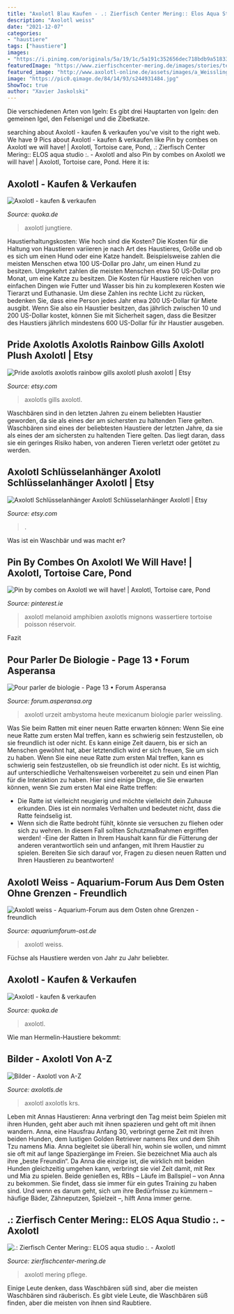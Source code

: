 ```yaml
---
title: "Axolotl Blau Kaufen - .: Zierfisch Center Mering:: Elos Aqua Studio :."
description: "Axolotl weiss"
date: "2021-12-07"
categories:
- "haustiere"
tags: ["haustiere"]
images:
- "https://i.pinimg.com/originals/5a/19/1c/5a191c352656dec718bdb9a51833bbcf.jpg"
featuredImage: "https://www.zierfischcenter-mering.de/images/stories/teich/axolotl_smal_3.jpg"
featured_image: "http://www.axolotl-online.de/assets/images/a_Weissling_5_top_1.jpg"
image: "https://pic0.qimage.de/84/14/93/s244931484.jpg"
ShowToc: true
author: "Xavier Jaskolski"
---
```



Die verschiedenen Arten von Igeln: Es gibt drei Hauptarten von Igeln: den gemeinen Igel, den Felsenigel und die Zibetkatze.

	

		
searching about Axolotl - kaufen &amp; verkaufen you've visit to the right web. We have 9 Pics about Axolotl - kaufen &amp; verkaufen like Pin by combes on Axolotl we will have! | Axolotl, Tortoise care, Pond, .: Zierfisch Center Mering:: ELOS aqua studio :. - Axolotl and also Pin by combes on Axolotl we will have! | Axolotl, Tortoise care, Pond. Here it is:
		
    
## Axolotl - Kaufen &amp; Verkaufen

<img loading=lazy src="https://pic0.qimage.de/78/12/85/s241851278.jpg" onerror="this.onerror=null;this.src='https://tse3.mm.bing.net/th?id=OIP.hhtabLIm-fq5HinCbYAFZgAAAA&amp;pid=15.1';" alt="Axolotl - kaufen &amp; verkaufen">

_Source: quoka.de_

>axolotl jungtiere. 

	

Haustierhaltungskosten: Wie hoch sind die Kosten?
Die Kosten für die Haltung von Haustieren variieren je nach Art des Haustieres, Größe und ob es sich um einen Hund oder eine Katze handelt. Beispielsweise zahlen die meisten Menschen etwa 100 US-Dollar pro Jahr, um einen Hund zu besitzen. Umgekehrt zahlen die meisten Menschen etwa 50 US-Dollar pro Monat, um eine Katze zu besitzen. Die Kosten für Haustiere reichen von einfachen Dingen wie Futter und Wasser bis hin zu komplexeren Kosten wie Tierarzt und Euthanasie. Um diese Zahlen ins rechte Licht zu rücken, bedenken Sie, dass eine Person jedes Jahr etwa 200 US-Dollar für Miete ausgibt. Wenn Sie also ein Haustier besitzen, das jährlich zwischen 10 und 200 US-Dollar kostet, können Sie mit Sicherheit sagen, dass die Besitzer des Haustiers jährlich mindestens 600 US-Dollar für ihr Haustier ausgeben.

    
## Pride Axolotls Axolotls Rainbow Gills Axolotl Plush Axolotl | Etsy

<img loading=lazy src="https://i.etsystatic.com/21228846/r/il/bcd989/3173585158/il_fullxfull.3173585158_85kj.jpg" onerror="this.onerror=null;this.src='https://tse4.mm.bing.net/th?id=OIP.Detz30MqVOmoraXYeGQ5LQHaHY&amp;pid=15.1';" alt="Pride axolotls axolotls rainbow gills axolotl plush axolotl | Etsy">

_Source: etsy.com_

>axolotls gills axolotl. 

	

Waschbären sind in den letzten Jahren zu einem beliebten Haustier geworden, da sie als eines der am sichersten zu haltenden Tiere gelten.
Waschbären sind eines der beliebtesten Haustiere der letzten Jahre, da sie als eines der am sichersten zu haltenden Tiere gelten. Das liegt daran, dass sie ein geringes Risiko haben, von anderen Tieren verletzt oder getötet zu werden.

    
## Axolotl Schlüsselanhänger Axolotl Schlüsselanhänger Axolotl | Etsy

<img loading=lazy src="https://i.etsystatic.com/27464451/r/il/ed6dc1/3280306108/il_fullxfull.3280306108_7pr3.jpg" onerror="this.onerror=null;this.src='https://tse3.mm.bing.net/th?id=OIP.IgqXtTlgKjYa5ydEgpyhXwHaJ4&amp;pid=15.1';" alt="Axolotl Schlüsselanhänger Axolotl Schlüsselanhänger Axolotl | Etsy">

_Source: etsy.com_

>. 

	

Was ist ein Waschbär und was macht er?

    
## Pin By Combes On Axolotl We Will Have! | Axolotl, Tortoise Care, Pond

<img loading=lazy src="https://i.pinimg.com/originals/5a/19/1c/5a191c352656dec718bdb9a51833bbcf.jpg" onerror="this.onerror=null;this.src='https://tse2.mm.bing.net/th?id=OIP.QFLwDl8IyYxBbwuvbZiy8gHaFi&amp;pid=15.1';" alt="Pin by combes on Axolotl we will have! | Axolotl, Tortoise care, Pond">

_Source: pinterest.ie_

>axolotl melanoid amphibien axolotls mignons wassertiere tortoise poisson réservoir. 

	

Fazit

    
## Pour Parler De Biologie - Page 13 • Forum Asperansa

<img loading=lazy src="http://www.axolotl-online.de/assets/images/a_Weissling_5_top_1.jpg" onerror="this.onerror=null;this.src='https://tse4.mm.bing.net/th?id=OIP.RUKTGwIqpUI3hRYVPhrZoQAAAA&amp;pid=15.1';" alt="Pour parler de biologie - Page 13 • Forum Asperansa">

_Source: forum.asperansa.org_

>axolotl urzeit ambystoma heute mexicanum biologie parler weissling. 

	

Was Sie beim Ratten mit einer neuen Ratte erwarten können: Wenn Sie eine neue Ratte zum ersten Mal treffen, kann es schwierig sein festzustellen, ob sie freundlich ist oder nicht. Es kann einige Zeit dauern, bis er sich an Menschen gewöhnt hat, aber letztendlich wird er sich freuen, Sie um sich zu haben.
Wenn Sie eine neue Ratte zum ersten Mal treffen, kann es schwierig sein festzustellen, ob sie freundlich ist oder nicht. Es ist wichtig, auf unterschiedliche Verhaltensweisen vorbereitet zu sein und einen Plan für die Interaktion zu haben. Hier sind einige Dinge, die Sie erwarten können, wenn Sie zum ersten Mal eine Ratte treffen:
- Die Ratte ist vielleicht neugierig und möchte vielleicht dein Zuhause erkunden. Dies ist ein normales Verhalten und bedeutet nicht, dass die Ratte feindselig ist.
- Wenn sich die Ratte bedroht fühlt, könnte sie versuchen zu fliehen oder sich zu wehren. In diesem Fall sollten Schutzmaßnahmen ergriffen werden!
-Eine der Ratten in Ihrem Haushalt kann für die Fütterung der anderen verantwortlich sein und anfangen, mit Ihrem Haustier zu spielen. Bereiten Sie sich darauf vor, Fragen zu diesen neuen Ratten und Ihren Haustieren zu beantworten!

    
## Axolotl Weiss - Aquarium-Forum Aus Dem Osten Ohne Grenzen - Freundlich

<img loading=lazy src="https://aquariumforum-ost.de/gallery/userImages/88/3270-8827fc6d-large.jpg" onerror="this.onerror=null;this.src='https://tse3.mm.bing.net/th?id=OIP.6BtJGvN2POfuAqBQcJdGlQHaGq&amp;pid=15.1';" alt="Axolotl weiss - Aquarium-Forum aus dem Osten ohne Grenzen - freundlich">

_Source: aquariumforum-ost.de_

>axolotl weiss. 

	

Füchse als Haustiere werden von Jahr zu Jahr beliebter.

    
## Axolotl - Kaufen &amp; Verkaufen

<img loading=lazy src="https://pic0.qimage.de/84/14/93/s244931484.jpg" onerror="this.onerror=null;this.src='https://tse1.mm.bing.net/th?id=OIP.tHwPZ8WUsqEJqiO5e0rgvgAAAA&amp;pid=15.1';" alt="Axolotl - kaufen &amp; verkaufen">

_Source: quoka.de_

>axolotl. 

	

Wie man Hermelin-Haustiere bekommt:

    
## Bilder - Axolotl Von A-Z

<img loading=lazy src="http://www.axolotls.de/wp-content/uploads/2018/12/Photo_006_-_GenialerWeissling150x150.jpg" onerror="this.onerror=null;this.src='https://tse1.mm.bing.net/th?id=OIP.YrfNIKhbuP0oH9RSWKPbGAAAAA&amp;pid=15.1';" alt="Bilder - Axolotl von A-Z">

_Source: axolotls.de_

>axolotl axolotls krs. 

	

Leben mit Annas Haustieren: Anna verbringt den Tag meist beim Spielen mit ihren Hunden, geht aber auch mit ihnen spazieren und geht oft mit ihnen wandern.
Anna, eine Hausfrau Anfang 30, verbringt gerne Zeit mit ihren beiden Hunden, dem lustigen Golden Retriever namens Rex und dem Shih Tzu namens Mia. Anna begleitet sie überall hin, wohin sie wollen, und nimmt sie oft mit auf lange Spaziergänge im Freien. Sie bezeichnet Mia auch als ihre „beste Freundin“.
Da Anna die einzige ist, die wirklich mit beiden Hunden gleichzeitig umgehen kann, verbringt sie viel Zeit damit, mit Rex und Mia zu spielen. Beide genießen es, RBIs – Läufe im Ballspiel – von Anna zu bekommen. Sie findet, dass sie immer für ein gutes Training zu haben sind. Und wenn es darum geht, sich um ihre Bedürfnisse zu kümmern – häufige Bäder, Zähneputzen, Spielzeit –, hilft Anna immer gerne.

    
## .: Zierfisch Center Mering:: ELOS Aqua Studio :. - Axolotl

<img loading=lazy src="https://www.zierfischcenter-mering.de/images/stories/teich/axolotl_smal_3.jpg" onerror="this.onerror=null;this.src='https://tse4.mm.bing.net/th?id=OIP.ln8CvxQcW08s302anQOYOAHaHT&amp;pid=15.1';" alt=".: Zierfisch Center Mering:: ELOS aqua studio :. - Axolotl">

_Source: zierfischcenter-mering.de_

>axolotl mering pflege. 

	

Einige Leute denken, dass Waschbären süß sind, aber die meisten Waschbären sind räuberisch.
Es gibt viele Leute, die Waschbären süß finden, aber die meisten von ihnen sind Raubtiere.

